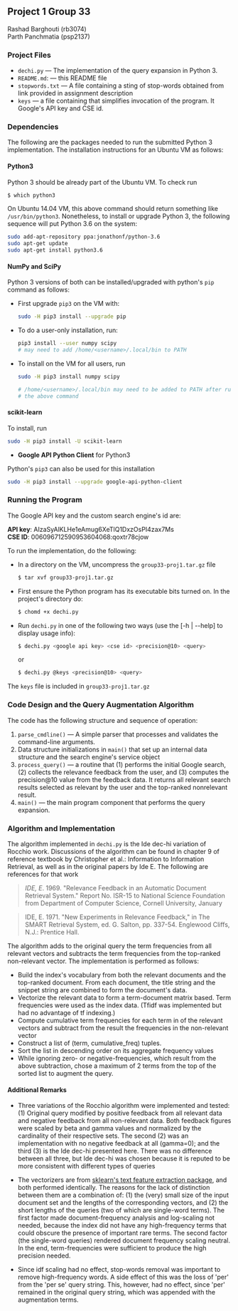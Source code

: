 ## Project 1 Group 33
Rashad Barghouti (rb3074)  
Parth Panchmatia (psp2137)

### Project Files
*   `dechi.py` — The implementation of the query expansion in Python 3. 
*   `README.md`: — this README file
*   `stopwords.txt` — A file containing a sting of stop-words obtained from
    link provided in assignment description 
*   `keys` — a file containing that simplifies invocation of the program. It
    Google's API key and CSE id.

### Dependencies

The following are the packages needed to run the submitted Python 3
implementation. The installation instructions for an Ubuntu VM as follows:

#### Python3

Python 3 should be already part of the Ubuntu VM. To check run

```bash
$ which python3       
```

On Ubuntu 14.04 VM, this above command should return something like
`/usr/bin/python3`. Nonetheless, to install or upgrade Python 3, the following
sequence will put Python 3.6 on the system:

```bash
sudo add-apt-repository ppa:jonathonf/python-3.6
sudo apt-get update
sudo apt-get install python3.6
```

#### NumPy and SciPy

Python 3 versions of both can be installed/upgraded with python's `pip` command
as follows:

*   First upgrade `pip3` on the VM with:
    
    ```bash
    sudo -H pip3 install --upgrade pip
    ```

*   To do a user-only installation, run:

    ```bash
    pip3 install --user numpy scipy
    # may need to add /home/<username>/.local/bin to PATH
    ```

*   To install on the VM for all users, run

    ```bash
    sudo -H pip3 install numpy scipy

    # /home/<username>/.local/bin may need to be added to PATH after running
    # the above command 
    ```

#### scikit-learn

To install, run

```bash
sudo -H pip3 install -U scikit-learn
```

*   **Google API Python Client** for Python3

Python's `pip3` can also be used for this installation

```bash
sudo -H pip3 install --upgrade google-api-python-client
```

### Running the Program

The Google API key and the custom search engine's id are:

**API key**: AIzaSyAlKLHe1eAmug6XeTlQ1DxzOsPI4zax7Ms  
**CSE ID**: 006096712590953604068:qoxtr78cjow

To run the implementation, do the following:

*   In a directory on the VM, uncompress the `group33-proj1.tar.gz` file

    ```bash
    $ tar xvf group33-proj1.tar.gz
    ```

*   First ensure the Python program has its executable bits turned on. In the
    project's directory do:

    ```bash
    $ chomd +x dechi.py
    ```
     
*   Run `dechi.py` in one of the following two ways (use the [-h | --help] to
    display usage info):

    ```bash
    $ dechi.py <google api key> <cse id> <precision@10> <query>
    ```
    or

    ```bash
    $ dechi.py @keys <precision@10> <query>
    ```

The `keys` file is included in `group33-proj1.tar.gz` 

### Code Design and the Query Augmentation Algorithm

The code has the following structure and sequence of operation:

1. `parse_cmdline()` — A simple parser that processes and validates the
   command-line arguments.
2. Data structure initializations in `main()` that set up an internal data
   structure and the
   search engine's service object
3. `process_query()` — a routine that (1) performs the initial Google search,
   (2) collects the relevance feedback from the user, and (3) computes the
   precision@10 value from the feedback data. It returns all relevant search
   results selected as relevant by the user and the top-ranked nonrelevant
   result.
4. `main()` — the main program component that performs the query expansion.

### Algorithm and Implementation

The algorithm implemented in `dechi.py` is the Ide dec-hi variation of Rocchio
work. Discussions of the algorithm can be found in chapter 9 of
reference textbook by Christopher et al.: Information to Information Retrieval,
as well as in the original papers by Ide E. The following are references for
that work

> *IDE, E*. 1969. "Relevance Feedback in an Automatic Document Retrieval
> System." Report No. ISR-15 to National Science Foundation from Department of
> Computer Science, Cornell University, January

> IDE, E. 1971. "New Experiments in Relevance Feedback," in The SMART Retrieval
> System, ed. G. Salton, pp. 337-54. Englewood Cliffs, N.J.: Prentice Hall.  
  
The algorithm adds to the original query the term frequencies from all
relevant vectors and subtracts the term frequencies from the top-ranked
non-relevant vector. The implementation is performed as follows:

*   Build the index's vocabulary from both the relevant documents and the
    top-ranked document. From each document, the title string and the snippet
    string are combined to form the document's data.
*   Vectorize the relevant data to form a term-document matrix based. Term
    frequencies were used as the index data. (Tfidf was implemented but had no
    advantage of tf indexing.)
*   Compute cumulative term frequencies for each term in of the relevant
    vectors and subtract from the result the frequencies in the non-relevant
    vector 
*   Construct a list of (term, cumulative_freq) tuples.
*   Sort the list in descending order on its aggregate frequency values 
*   While ignoring zero- or negative-frequencies, which result from the above
    subtraction, chose a maximum of 2 terms from the top of the sorted list to
    augment the query.

#### Additional Remarks

*   Three variations of the Rocchio algorithm were implemented and tested: (1)
    Original query modified by positive feedback from all relevant data and
    negative feedback from all non-relevant data. Both feedback figures were
    scaled by beta and gamma values and normalized by the cardinality of their
    respective sets. The second (2) was an implementation with no negative
    feedback at all (gamma=0); and the third (3) is the Ide dec-hi presented
    here. There was no difference between all three, but Ide dec-hi was chosen
    because it is reputed to be more consistent with different types of queries

*   The vectorizers are from [sklearn's text feature extraction
    package](http://scikit-learn.org/stable/modules/feature_extraction.html#text-feature-extraction),
    and both performed identically. The reasons for the lack of distinction
    between them are a combination of: (1) the (very) small size of the input
    document set and the lengths of the corresponding vectors, and (2) the
    short lengths of the queries (two of which are single-word terms). The
    first factor made document-frequency analysis and log-scaling not needed,
    because the index did not have any high-frequency terms that could obscure
    the presence of important rare terms. The second factor (the single-word
    queries) rendered document frequency scaling neutral. In the end,
    term-frequencies were sufficient to produce the high precision needed. 

*   Since idf scaling had no effect, stop-words removal was important to remove
    high-frequency words. A side effect of this was the loss of 'per' from the
    'per se' query string. This, however, had no effect, since 'per' remained
    in the original query string, which was appended with the augmentation
    terms.
